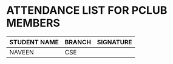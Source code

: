 
#  **ATTENDANCE LIST FOR PCLUB MEMBERS**

__STUDENT NAME__ |__BRANCH__|__SIGNATURE__
|:---------------|:---------|:-------------
NAVEEN | CSE | 

  



